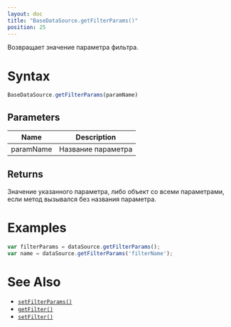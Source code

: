 ```yaml
---
layout: doc
title: "BaseDataSource.getFilterParams()"
position: 25
---
```


Возвращает значение параметра фильтра.

# Syntax

```js
BaseDataSource.getFilterParams(paramName)
```

## Parameters

|Name|Description|
|----|-----------|
|paramName|Название параметра|

## Returns

Значение указанного параметра, либо объект со всеми параметрами, если метод вызывался без названия параметра.

# Examples

```js
var filterParams = dataSource.getFilterParams();
var name = dataSource.getFilterParams('filterName');
```

# See Also

* [`setFilterParams()`](../BaseDataSource.setFilterParams/)
* [`getFilter()`](../BaseDataSource.getFilter/)
* [`setFilter()`](../BaseDataSource.setFilter/)
